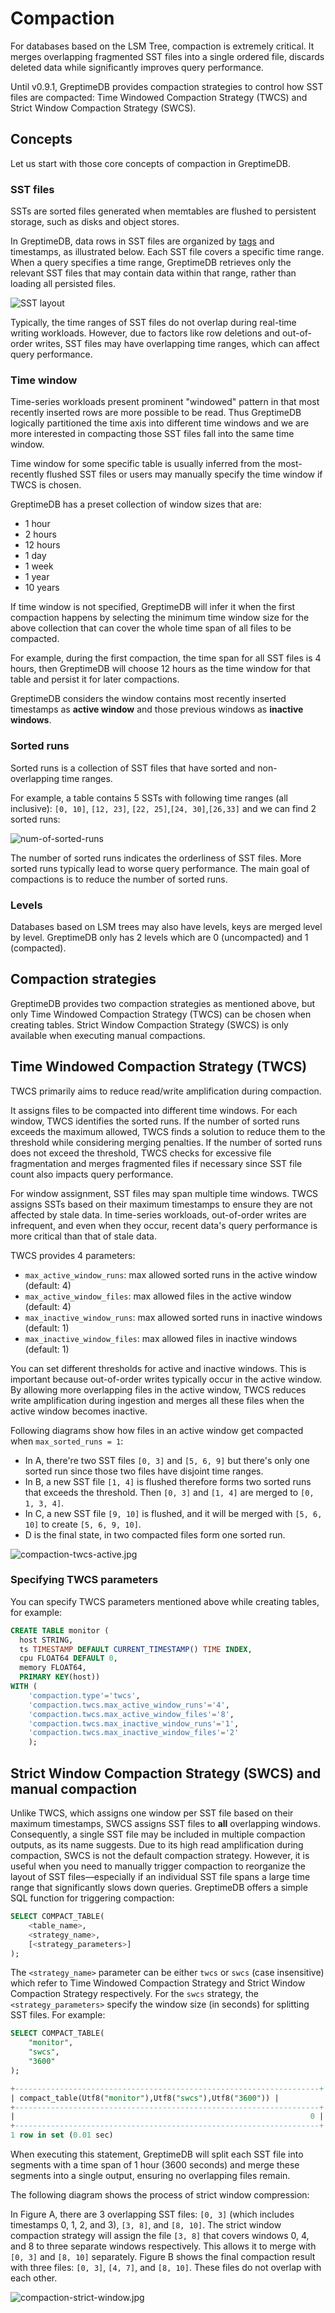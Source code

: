 # Compaction

For databases based on the LSM Tree, compaction is extremely critical. It merges overlapping fragmented SST files into a single ordered file, discards deleted data while significantly improves query performance.

Until v0.9.1, GreptimeDB provides compaction strategies to control how SST files are compacted: Time Windowed Compaction Strategy (TWCS) and Strict Window Compaction Strategy (SWCS).


## Concepts

Let us start with those core concepts of compaction in GreptimeDB.

### SST files

SSTs are sorted files generated when memtables are flushed to persistent storage, such as disks and object stores.

In GreptimeDB, data rows in SST files are organized by [tags](/user-guide/concepts/data-model.md) and timestamps, as illustrated below. Each SST file covers a specific time range. When a query specifies a time range, GreptimeDB retrieves only the relevant SST files that may contain data within that range, rather than loading all persisted files.

![SST layout](/compaction-sst-file-layout.jpg)

Typically, the time ranges of SST files do not overlap during real-time writing workloads. However, due to factors like row deletions and out-of-order writes, SST files may have overlapping time ranges, which can affect query performance.

### Time window

Time-series workloads present prominent "windowed" pattern in that most recently inserted rows are more possible to be read. Thus GreptimeDB logically partitioned the time axis into different time windows and we are more interested in compacting those SST files fall into the same time window. 

Time window for some specific table is usually inferred from the most-recently flushed SST files or users may manually specify the time window if TWCS is chosen.

GreptimeDB has a preset collection of window sizes that are:
- 1 hour
- 2 hours
- 12 hours
- 1 day
- 1 week
- 1 year
- 10 years

If time window is not specified, GreptimeDB will infer it when the first compaction happens by selecting the minimum time window size for the above collection that can cover the whole time span of all files to be compacted.

For example, during the first compaction, the time span for all SST files is 4 hours, then GreptimeDB will choose 12 hours as the time window for that table and persist it for later compactions.

GreptimeDB considers the window contains most recently inserted timestamps as **active window** and those previous windows as **inactive windows**.

### Sorted runs
Sorted runs is a collection of SST files that have sorted and non-overlapping time ranges. 

For example, a table contains 5 SSTs with following time ranges (all inclusive): `[0, 10]`, `[12, 23]`, `[22, 25]`,`[24, 30]`,`[26,33]` and we can find 2 sorted runs:

![num-of-sorted-runs](/compaction-num-sorted-runs.jpg)


The number of sorted runs indicates the orderliness of SST files. More sorted runs typically lead to worse query performance. The main goal of compactions is to reduce the number of sorted runs.

### Levels

Databases based on LSM trees may also have levels, keys are merged level by level. GreptimeDB only has 2 levels which are 0 (uncompacted) and 1 (compacted).

## Compaction strategies
GreptimeDB provides two compaction strategies as mentioned above, but only Time Windowed Compaction Strategy (TWCS) can be chosen when creating tables. Strict Window Compaction Strategy (SWCS) is only available when executing manual compactions.

## Time Windowed Compaction Strategy (TWCS)

TWCS primarily aims to reduce read/write amplification during compaction.

It assigns files to be compacted into different time windows. For each window, TWCS identifies the sorted runs. If the number of sorted runs exceeds the maximum allowed, TWCS finds a solution to reduce them to the threshold while considering merging penalties. If the number of sorted runs does not exceed the threshold, TWCS checks for excessive file fragmentation and merges fragmented files if necessary since SST file count also impacts query performance.

For window assignment, SST files may span multiple time windows. TWCS assigns SSTs based on their maximum timestamps to ensure they are not affected by stale data. In time-series workloads, out-of-order writes are infrequent, and even when they occur, recent data's query performance is more critical than that of stale data.


TWCS provides 4 parameters:
- `max_active_window_runs`: max allowed sorted runs in the active window (default: 4)
- `max_active_window_files`: max allowed files in the active window (default: 4)
- `max_inactive_window_runs`: max allowed sorted runs in inactive windows (default: 1)
- `max_inactive_window_files`: max allowed files in inactive windows (default: 1)

You can set different thresholds for active and inactive windows. This is important because out-of-order writes typically occur in the active window. By allowing more overlapping files in the active window, TWCS reduces write amplification during ingestion and merges all these files when the active window becomes inactive.

Following diagrams show how files in an active window get compacted when `max_sorted_runs = 1`:
- In A, there're two SST files `[0, 3]` and `[5, 6, 9]` but there's only one sorted run since those two files have disjoint time ranges. 
- In B, a new SST file `[1, 4]` is flushed therefore forms two sorted runs that exceeds the threshold. Then `[0, 3]` and `[1, 4]` are merged to `[0, 1, 3, 4]`.
- In C, a new SST file `[9, 10]` is flushed, and it will be merged with `[5, 6, 10]` to create `[5, 6, 9, 10]`.
- D is the final state, in two compacted files form one sorted run.

![compaction-twcs-active.jpg](/compaction-twcs-active.jpg)

### Specifying TWCS parameters
You can specify TWCS parameters mentioned above while creating tables, for example:

```sql
CREATE TABLE monitor (
  host STRING,
  ts TIMESTAMP DEFAULT CURRENT_TIMESTAMP() TIME INDEX,
  cpu FLOAT64 DEFAULT 0,
  memory FLOAT64,
  PRIMARY KEY(host))
WITH (
    'compaction.type'='twcs', 
    'compaction.twcs.max_active_window_runs'='4', 
    'compaction.twcs.max_active_window_files'='8', 
    'compaction.twcs.max_inactive_window_runs'='1',
    'compaction.twcs.max_inactive_window_files'='2'
    );
```

## Strict Window Compaction Strategy (SWCS) and manual compaction

Unlike TWCS, which assigns one window per SST file based on their maximum timestamps, SWCS assigns SST files to **all** overlapping windows. Consequently, a single SST file may be included in multiple compaction outputs, as its name suggests. Due to its high read amplification during compaction, SWCS is not the default compaction strategy. However, it is useful when you need to manually trigger compaction to reorganize the layout of SST files—especially if an individual SST file spans a large time range that significantly slows down queries. GreptimeDB offers a simple SQL function for triggering compaction:

```sql
SELECT COMPACT_TABLE(
    <table_name>, 
    <strategy_name>, 
    [<strategy_parameters>]
);
```

The `<strategy_name>` parameter can be either `twcs` or `swcs` (case insensitive) which refer to Time Windowed Compaction Strategy and Strict Window Compaction Strategy respectively.
For the `swcs` strategy, the `<strategy_parameters>` specify the window size (in seconds) for splitting SST files. For example:

```sql
SELECT COMPACT_TABLE(
    "monitor", 
    "swcs", 
    "3600"
);

+--------------------------------------------------------------------+
| compact_table(Utf8("monitor"),Utf8("swcs"),Utf8("3600")) |
+--------------------------------------------------------------------+
|                                                                  0 |
+--------------------------------------------------------------------+
1 row in set (0.01 sec)
```

When executing this statement, GreptimeDB will split each SST file into segments with a time span of 1 hour (3600 seconds) and merge these segments into a single output, ensuring no overlapping files remain.

The following diagram shows the process of strict window compression:

In Figure A, there are 3 overlapping SST files: `[0, 3]` (which includes timestamps 0, 1, 2, and 3), `[3, 8]`, and `[8, 10]`.
The strict window compaction strategy will assign the file `[3, 8]` that covers windows 0, 4, and 8 to three separate windows respectively. This allows it to merge with `[0, 3]` and `[8, 10]` separately.
Figure B shows the final compaction result with three files: `[0, 3]`, `[4, 7]`, and `[8, 10]`. These files do not overlap with each other.

![compaction-strict-window.jpg](/compaction-strict-window.jpg)